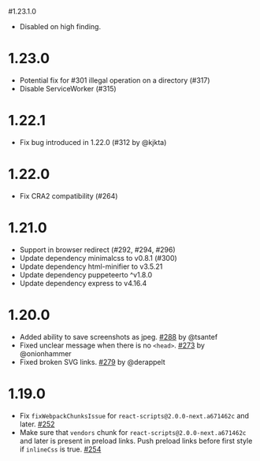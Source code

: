 #1.23.1.0
 - Disabled on high finding. 

# 1.23.0


- Potential fix for #301 illegal operation on a directory (#317)
- Disable ServiceWorker (#315)

# 1.22.1

- Fix bug introduced in 1.22.0 (#312 by @kjkta)

# 1.22.0

- Fix CRA2 compatibility (#264)

# 1.21.0

- Support in browser redirect (#292, #294, #296)
- Update dependency minimalcss to v0.8.1 (#300)
- Update dependency html-minifier to v3.5.21
- Update dependency puppeteerto ^v1.8.0
- Update dependency express to v4.16.4

# 1.20.0

- Added ability to save screenshots as jpeg. [#288](https://github.com/stereobooster/react-snap/pull/288) by @tsantef
- Fixed unclear message when there is no `<head>`. [#273](https://github.com/stereobooster/react-snap/pull/273) by @onionhammer
- Fixed broken SVG links. [#279](https://github.com/stereobooster/react-snap/pull/279) by @derappelt

# 1.19.0

- Fix `fixWebpackChunksIssue` for `react-scripts@2.0.0-next.a671462c` and later. [#252](https://github.com/stereobooster/react-snap/pull/252)
- Make sure that `vendors` chunk for `react-scripts@2.0.0-next.a671462c` and later is present in preload links. Push preload links before first style if `inlineCss` is true. [#254](https://github.com/stereobooster/react-snap/pull/254)
